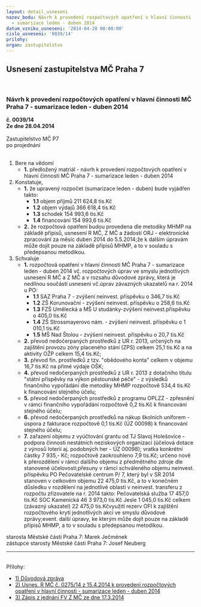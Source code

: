 ```yaml
---
layout: detail_usneseni
nazev_bodu: Návrh k provedení rozpočtových opatření v hlavní činnosti  MČ Praha 7
  - sumarizace leden - duben 2014
datum_vzniku_usneseni: '2014-04-28 00:00:00'
cislo_usneseni: '0039/14'
prilohy: 
organ: zastupitelstvo
---
```

<div id="ucUsn_pList" class="usn">
	<span><h2>Usnesení zastupitelstva MČ Praha 7 </h2>
<br></span><div class="standBody">
<span><h3>Návrh k provedení rozpočtových opatření v hlavní činnosti  MČ Praha 7 - sumarizace leden - duben 2014</h3></span><div class="center">
		<strong>č. 0039/14</strong><br>
	</div>
<div class="center">
		<strong>Ze dne 28.04.2014</strong><br><br>
	</div>Zastupitelstvo MČ P7<br> po projednání<br><br><ol>
<li>Bere na vědomí<ul><li>
<strong>1.</strong> předložený matriál - návrh k provedení rozpočtových opatření v hlavní činnosti  MČ Praha 7 - sumarizace leden - duben 2014</li></ul>
</li>
<li>Konstatuje,<ul>
<li>
<strong>1.</strong> že upravený rozpočet (sumarizace leden - duben) bude vyjádřen takto:<ul>
<li>
<strong>1.1</strong> objem příjmů                 211 624,8 tis.Kč</li>
<li>
<strong>1.2</strong> objem výdajů                 366 618,4 tis.Kč</li>
<li>
<strong>1.3</strong> schodek                          154 993,6 tis.Kč</li>
<li>
<strong>1.4</strong> financování                    154 993,6 tis.Kč</li>
</ul>
</li>
<li>
<strong>2.</strong> že rozpočtová opatření budou provedena dle metodiky MHMP na základě přípisů, usnesení R MČ, Z MČ a žádostí ORJ - elektronické zpracování za měsíc duben 2014 do 5.5.2014;že k dalším úpravám může dojít pouze na základě přípisů MHMP, a to v souladu s předepsanou metodikou.</li>
</ul>
</li>
<li>Schvaluje<ul>
<li>
<strong>1.</strong> rozpočtová opatření v hlavní činnosti MČ Praha 7 - sumarizace leden - duben 2014 vč. rozpočtových úprav ve smyslu jednotlivých usnesení R MČ a Z MČ a  v rozsahu důvodové zprávy, která je nedílnou součástí usnesení vč.úprav závazných ukazatelů na r. 2014  u PO:<ul>
<li>
<strong>1.1</strong> SAZ Praha 7 - zvýšení neinvest. příspěvku o                                346,7 tis.Kč</li>
<li>
<strong>1.2</strong> ZŠ Korunovační - zvýšení neinvest. příspěvku o                          258,6 tis.Kč</li>
<li>
<strong>1.3</strong> FZŠ Umělecká a MŠ U studánky-zvýšení neinvest.příspěvku o  405,0 tis.Kč</li>
<li>
<strong>1.4</strong> ZŠ Strossmayerovo nám. - zvýšení neinvest. příspěvku o         1 010,1 tis.Kč</li>
<li>
<strong>1.5</strong> MŠ Nad Štolou - zvýšení neinvest. příspěvku o                             20,7 tis.Kč</li>
</ul>
</li>
<li>
<strong>2.</strong> převod nedočerpaných prostředků z UR r. 2013, určených na zajištění provozu zóny placeného stání (ZPS) celkem  25,1 tis.Kč a na aktivity OŽP celkem 15,4 tis.Kč;</li>
<li>
<strong>3.</strong> převod  fin. prostředků z tzv. "obědového konta" celkem v  objemu 16,7 tis.Kč na přímé výdaje OŠK;</li>
<li>
<strong>4.</strong> převod nedočerpaných prostředků z UR r. 2013 z dotačního titulu "státní  příspěvky na výkon pěstounské péče" - z výsledků finančního vypořádání dle metodiky MHMP rozpočtově 534,4 tis.Kč k financování stejného účelu;</li>
<li>
<strong>5.</strong> převod nedočerpaných prostředků z programu OPLZZ - zpřesnění v rámci finančního vypořádání  rozpočtově 0,2 tis.Kč k financování stejného účelu;</li>
<li>
<strong>6.</strong> převod nedočerpaných prostředků na nákup školních uniforem - úspora z fakturace rozpočtově 0,1 tis.Kč (ÚZ 00098) k financování stejného účelu;</li>
<li>
<strong>7.</strong> zařazení objemu z vyúčtování grantu od TJ Slavoj Holešovice - podpora činnosti nestátních neziskových organizací (účelová dotace z výnosů loterií aj. podobných her - ÚZ 00098); vratka konkrétní částky 7 935,- Kč; rozpočtově zaokrouhleno 7,9 tis.Kč; určeno nově k přerozdělení v rámci dalšího objemu z předmětného zdroje dle stanovené účelovosti;přesuny v rámci schváleného objemu neinvest. příspěvku PO Pečovatelské centrum P/ 7, který byl v SR 2014 stanoven v celkovém objemu 22 475,0 tis.Kč, a to v konečném důsledku v rozdělení na jednotlivé oblasti v  neinvest. transferu z rozpočtu zřizovatele na r. 2014 takto: Pečovatelská služba                                       17 457,0 tis.Kč SOC Kamenická 46                                         3 973,0 tis.Kč Jesle                                                                  1 045,0 tis.Kč celkem (závazný ukazatel)                             22 475,0 tis.Kčvyužití rezerv OFI k zajištění rozpočtového krytí jednotlivých akcí ve smyslu důvodové zprávy;event. další úpravy, ke kterým může dojít pouze na základě přípisů MHMP, a to v souladu s předepsanou metodikou.</li>
</ul>
</li>
</ol>starosta Městské části Praha 7: Marek Ječmének<br>zástupce starosty Městské části Praha 7: Josef Neuberg<hr>
<br>Přílohy: <ul>
<li><a href="/zdroj.aspx?typ=4&amp;id=55830&amp;sh=-1413955435" target="_blank" title="Soubor (.doc 166,5 kB)-nové okno">1) Důvodová zpráva </a></li> <li><a href="/zdroj.aspx?typ=4&amp;id=55831&amp;sh=-1413982219" target="_blank" title="Soubor (.doc 41,5 kB)-nové okno">2) Usnes. R MČ č. 0275/14  z 15.4.2014 k provedení rozpočtových opatření v hlavní činnosti - sumarizace leden - duben 2014</a></li> <li><a href="/zdroj.aspx?typ=4&amp;id=55832&amp;sh=-1412974507" target="_blank" title="Soubor (.pdf 1 MB)-nové okno">3) Zápis z jednání FV Z MČ ze dne 17.3.2014</a></li> </ul>
</div>
</div>